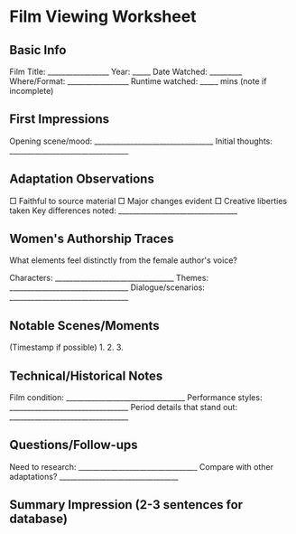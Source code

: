 # Film Viewing Worksheet
## Basic Info

Film Title: _________________ Year: _____
Date Watched: _________ Where/Format: _________________
Runtime watched: _____ mins (note if incomplete)

## First Impressions

Opening scene/mood: _________________________________
Initial thoughts: _________________________________

## Adaptation Observations
□ Faithful to source material
□ Major changes evident
□ Creative liberties taken
Key differences noted: _________________________________

## Women's Authorship Traces
What elements feel distinctly from the female author's voice?

Characters: _________________________________
Themes: _________________________________
Dialogue/scenarios: _________________________________

## Notable Scenes/Moments
(Timestamp if possible)
1. 
2. 
3. 

## Technical/Historical Notes

Film condition: _________________________________
Performance styles: _________________________________
Period details that stand out: _________________________________

## Questions/Follow-ups

Need to research: _________________________________
Compare with other adaptations? _________________________________

## Summary Impression (2-3 sentences for database)



